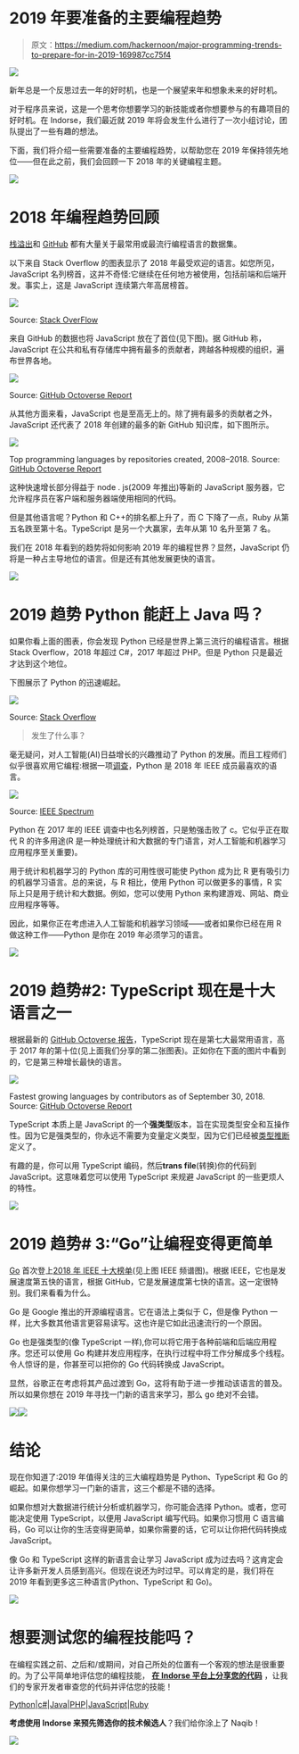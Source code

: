 # 2019 年要准备的主要编程趋势

> 原文：<https://medium.com/hackernoon/major-programming-trends-to-prepare-for-in-2019-169987cc75f4>

![](img/76c3fb99e4757725d8defc400352ad2f.png)

新年总是一个反思过去一年的好时机，也是一个展望来年和想象未来的好时机。

对于程序员来说，这是一个思考你想要学习的新技能或者你想要参与的有趣项目的好时机。在 Indorse，我们最近就 2019 年将会发生什么进行了一次小组讨论，团队提出了一些有趣的想法。

下面，我们将介绍一些需要准备的主要编程趋势，以帮助您在 2019 年保持领先地位——但在此之前，我们会回顾一下 2018 年的关键编程主题。

![](img/5607a2b66a1d4468b62845310498dd2d.png)

# 2018 年编程趋势回顾

[栈溢出](https://stackoverflow.com/)和 [GitHub](https://github.com/) 都有大量关于最常用或最流行编程语言的数据集。

以下来自 Stack Overflow 的图表显示了 2018 年最受欢迎的语言。如您所见，JavaScript 名列榜首，这并不奇怪:它继续在任何地方被使用，包括前端和后端开发。事实上，这是 JavaScript 连续第六年高居榜首。

![](img/f49c4a2e943bf484a8f40bc83b9d0d70.png)

Source: [Stack OverFlow](https://insights.stackoverflow.com/survey/2018#most-popular-technologies)

来自 GitHub 的数据也将 JavaScript 放在了首位(见下图)。据 GitHub 称，JavaScript 在公共和私有存储库中拥有最多的贡献者，跨越各种规模的组织，遍布世界各地。

![](img/626140276582096e3330cb06014ee910.png)

Source: [GitHub Octoverse Report](https://octoverse.github.com/projects)

从其他方面来看，JavaScript 也是至高无上的。除了拥有最多的贡献者之外，JavaScript 还代表了 2018 年创建的最多的新 GitHub 知识库，如下图所示。

![](img/5edd14b560bc19369e2f62e94d61462e.png)

Top programming languages by repositories created, 2008–2018\. Source: [GitHub Octoverse Report](https://octoverse.github.com/projects)

这种快速增长部分得益于 node . js(2009 年推出)等新的 JavaScript 服务器，它允许程序员在客户端和服务器端使用相同的代码。

但是其他语言呢？Python 和 C++的排名都上升了，而 C 下降了一点，Ruby 从第五名跌至第十名。TypeScript 是另一个大赢家，去年从第 10 名升至第 7 名。

我们在 2018 年看到的趋势将如何影响 2019 年的编程世界？显然，JavaScript 仍将是一种占主导地位的语言。但是还有其他发展更快的语言。

![](img/5607a2b66a1d4468b62845310498dd2d.png)

# 2019 趋势 Python 能赶上 Java 吗？

如果你看上面的图表，你会发现 Python 已经是世界上第三流行的编程语言。根据 Stack Overflow，2018 年超过 C#，2017 年超过 PHP。但是 Python 只是最近才达到这个地位。

下图展示了 Python 的迅速崛起。

![](img/6d78fc19df193a32cfeea9aa305c0456.png)

Source: [Stack Overflow](https://stackoverflow.blog/2017/09/06/incredible-growth-python/)

> 发生了什么事？

毫无疑问，对人工智能(AI)日益增长的兴趣推动了 Python 的发展。而且工程师们似乎很喜欢用它编程:根据一项[调查](https://spectrum.ieee.org/at-work/innovation/the-2018-top-programming-languages)，Python 是 2018 年 IEEE 成员最喜欢的语言。

![](img/db37bd895319b86c497e87a72c697be4.png)

Source: [IEEE Spectrum](https://spectrum.ieee.org/at-work/innovation/the-2018-top-programming-languages)

Python 在 2017 年的 IEEE 调查中也名列榜首，只是勉强击败了 c。它似乎正在取代 R 的许多用途(R 是一种处理统计和大数据的专门语言，对人工智能和机器学习应用程序至关重要)。

用于统计和机器学习的 Python 库的可用性很可能使 Python 成为比 R 更有吸引力的机器学习语言。总的来说，与 R 相比，使用 Python 可以做更多的事情，R 实际上只是用于统计和大数据。例如，您可以使用 Python 来构建游戏、网站、商业应用程序等等。

因此，如果你正在考虑进入人工智能和机器学习领域——或者如果你已经在用 R 做这种工作——Python 是你在 2019 年必须学习的语言。

![](img/5607a2b66a1d4468b62845310498dd2d.png)

# 2019 趋势#2: TypeScript 现在是十大语言之一

根据最新的 [GitHub Octoverse 报告](https://octoverse.github.com/projects)，TypeScript 现在是第七大最常用语言，高于 2017 年的第十位(见上面我们分享的第二张图表)。正如你在下面的图片中看到的，它是第三种增长最快的语言。

![](img/4d852874ba3d4d1641a10423089bd7ca.png)

Fastest growing languages by contributors as of September 30, 2018\. Source: [GitHub Octoverse Report](https://octoverse.github.com/projects)

TypeScript 本质上是 JavaScript 的一个**强类型**版本，旨在实现类型安全和互操作性。因为它是强类型的，你永远不需要为变量定义类型，因为它们已经被[类型推断](https://en.wikipedia.org/wiki/Go_(programming_language)#Language_design)定义了。

有趣的是，你可以用 TypeScript 编码，然后**trans file**(转换)你的代码到 JavaScript。这意味着您可以使用 TypeScript 来规避 JavaScript 的一些更烦人的特性。

![](img/5607a2b66a1d4468b62845310498dd2d.png)

# 2019 趋势# 3:“Go”让编程变得更简单

[Go](https://tip.golang.org/doc/faq#go_or_golang) 首次登上[2018 年 IEEE 十大榜单](https://spectrum.ieee.org/at-work/innovation/the-2018-top-programming-languages)(见上图 IEEE 频谱图)。根据 IEEE，它也是发展速度第五快的语言，根据 GitHub，它是发展速度第七快的语言。这一定很特别。我们来看看为什么。

Go 是 Google 推出的开源编程语言。它在语法上类似于 C，但是像 Python 一样，比大多数其他语言更容易读写。这也许是它如此迅速流行的一个原因。

Go 也是强类型的(像 TypeScript 一样),你可以将它用于各种前端和后端应用程序。您还可以使用 Go 构建并发应用程序，在执行过程中将工作分解成多个线程。令人惊讶的是，你甚至可以把你的 Go 代码转换成 JavaScript。

显然，谷歌正在考虑将其产品过渡到 Go，这将有助于进一步推动该语言的普及。所以如果你想在 2019 年寻找一门新的语言来学习，那么 go 绝对不会错。

![](img/5607a2b66a1d4468b62845310498dd2d.png)![](img/f0042b2a9448041e3d4ca8d98d7c9857.png)

# 结论

现在你知道了:2019 年值得关注的三大编程趋势是 Python、TypeScript 和 Go 的崛起。如果你想学习一门新的语言，这三个都是不错的选择。

如果你想对大数据进行统计分析或机器学习，你可能会选择 Python。或者，您可能决定使用 TypeScript，以便用 JavaScript 编写代码。如果你习惯用 C 语言编码，Go 可以让你的生活变得更简单，如果你需要的话，它可以让你把代码转换成 JavaScript。

像 Go 和 TypeScript 这样的新语言会让学习 JavaScript 成为过去吗？这肯定会让许多新开发人员感到高兴。但现在说还为时过早。可以肯定的是，我们将在 2019 年看到更多这三种语言(Python、TypeScript 和 Go)。

![](img/71a8e568b9b4dd851ec4746f626d012e.png)

# 想要测试您的编程技能吗？

在编程实践之前、之后和/或期间，对自己所处的位置有一个客观的想法是很重要的。为了公平简单地评估您的编程技能， [**在 Indorse 平台上分享您的代码**](https://indorse.io/claims/new?utm_source=Medium&utm_term=Share_Code&utm_content=Major_Programming_Trends_to_Prepare_for_in_2019_Share) ，让我们的专家开发者审查您的代码并评估您的技能！

[Python](https://indorse.io/claims/new?utm_source=Medium&utm_term=Python&utm_content=Major_Programming_Trends_to_Prepare_for_in_2019_Python)|[c#](https://indorse.io/claims/new?skill=c&utm_source=Medium&utm_term=C&utm_content=Major_Programming_Trends_to_Prepare_for_in_2019_C)|[Java](https://indorse.io/claims/new?skill=java&utm_source=Medium&utm_term=Java&utm_content=Major_Programming_Trends_to_Prepare_for_in_2019_Java)|[PHP](https://indorse.io/claims/new?skill=php&utm_source=Medium&utm_term=PHP&utm_content=Major_Programming_Trends_to_Prepare_for_in_2019_PHP)|[JavaScript](https://indorse.io/claims/new?skill=javascript&utm_source=Medium&utm_term=JS&utm_content=Major_Programming_Trends_to_Prepare_for_in_2019_JS)|[Ruby](https://indorse.io/claims/new?skill=ruby&utm_source=Medium&utm_term=Ruby&utm_content=Major_Programming_Trends_to_Prepare_for_in_2019_Ruby)

**考虑使用 Indorse 来预先筛选你的技术候选人**？我们给你涂上了 Naqib！

![](img/5607a2b66a1d4468b62845310498dd2d.png)